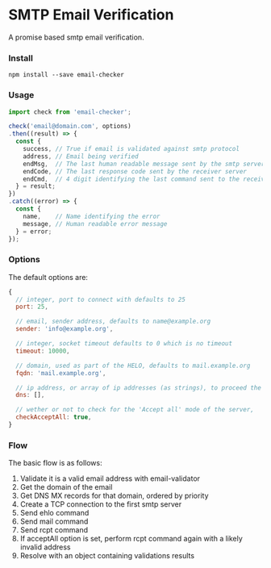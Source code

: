 # SMTP Email Verification

A promise based smtp email verification.

### Install

`npm install --save email-checker`

### Usage

```javascript
import check from 'email-checker';

check('email@domain.com', options)
.then((result) => {
  const {
    success, // True if email is validated against smtp protocol
    address, // Email being verified
    endMsg,  // The last human readable message sent by the smtp server
    endCode, // The last response code sent by the receiver server
    endCmd,  // 4 digit identifying the last command sent to the receiver server
  } = result;
})
.catch((error) => {
  const {
    name,    // Name identifying the error
    message, // Human readable error message
  } = error;
});
```

### Options

The default options are:
```javascript
{
  // integer, port to connect with defaults to 25
  port: 25,

  // email, sender address, defaults to name@example.org
  sender: 'info@example.org',

  // integer, socket timeout defaults to 0 which is no timeout
  timeout: 10000,

  // domain, used as part of the HELO, defaults to mail.example.org
  fqdn: 'mail.example.org',

  // ip address, or array of ip addresses (as strings), to proceed the dns resolution,
  dns: [],

  // wether or not to check for the 'Accept all' mode of the server,
  checkAcceptAll: true,
}
```

### Flow

The basic flow is as follows:

1. Validate it is a valid email address with email-validator
1. Get the domain of the email
1. Get DNS MX records for that domain, ordered by priority
1. Create a TCP connection to the first smtp server
1. Send ehlo command
1. Send mail command
1. Send rcpt command
1. If acceptAll option is set, perform rcpt command again with a likely invalid address
1. Resolve with an object containing validations results
